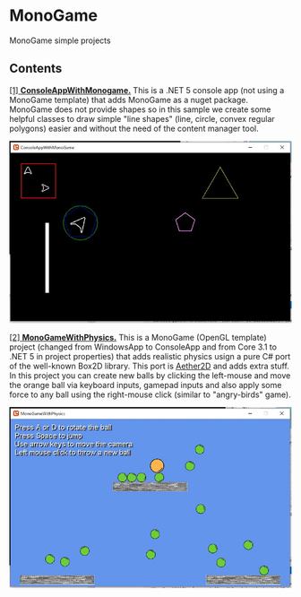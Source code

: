 # MonoGame
MonoGame simple projects

## Contents
[[1] **ConsoleAppWithMonogame.**](https://github.com/xgrois/MonoGame/blob/master/ConsoleAppWithMonoGame)  This is a .NET 5 console app (not using a MonoGame template) that adds MonoGame as a nuget package.
MonoGame does not provide shapes so in this sample we create some helpful classes to draw simple "line shapes" (line, circle, convex regular polygons) easier and
without the need of the content manager tool.


![Image 1](https://github.com/xgrois/MonoGame/blob/master/ConsoleAppWithMonoGame/Capture.JPG)


[[2] **MonoGameWithPhysics.**](https://github.com/xgrois/MonoGame/blob/master/MonoGameWithPhysics) This is a MonoGame (OpenGL template) project (changed from WindowsApp to ConsoleApp and from Core 3.1 to .NET 5 in project properties) that adds realistic physics usign a pure C# port of the well-known Box2D library. This port is [Aether2D](https://github.com/tainicom/Aether.Physics2D) and adds extra stuff. In this project you can create new balls by clicking the left-mouse and move the orange ball via keyboard inputs, gamepad inputs and also apply some force to any ball using the right-mouse click (similar to "angry-birds" game).

![Image 2](https://github.com/xgrois/MonoGame/blob/master/MonoGameWithPhysics/Capture.JPG)
